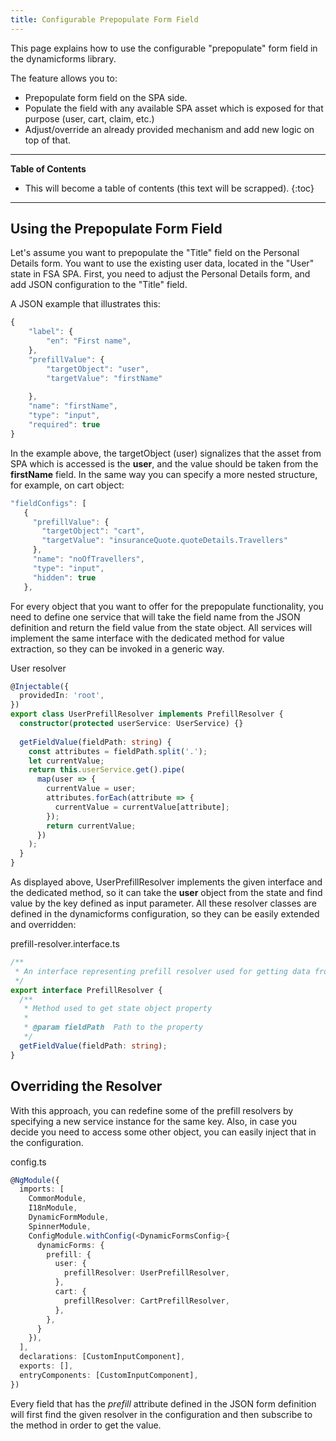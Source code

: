 ```yaml
---
title: Configurable Prepopulate Form Field 
---
```


This page explains how to use the configurable "prepopulate" form field in the dynamicforms library. 

The feature allows you to:

- Prepopulate form field on the SPA side.
- Populate the field with any available SPA asset which is exposed for that purpose (user, cart, claim, etc.)
- Adjust/override an already provided mechanism and add new logic on top of that.

***

**Table of Contents**

- This will become a table of contents (this text will be scrapped).
{:toc}

***

## Using the Prepopulate Form Field

Let's assume you want to prepopulate the "Title" field on the Personal Details form. You want to use the existing user data, located in the "User" state in FSA SPA. First, you need to adjust the Personal Details form, and add JSON configuration to the "Title" field.

A JSON example that illustrates this:

```typescript
{
    "label": {
        "en": "First name",
    },
    "prefillValue": {
        "targetObject": "user",
        "targetValue": "firstName"
 
    },
    "name": "firstName",
    "type": "input",
    "required": true
}
```

In the example above, the targetObject (user) signalizes that the asset from SPA which is accessed is the **user**, and the value should be taken from the **firstName** field. In the same way you can specify a more nested structure, for example, on cart object:

```typescript
"fieldConfigs": [
   {
     "prefillValue": {
       "targetObject": "cart",
       "targetValue": "insuranceQuote.quoteDetails.Travellers"
     },
     "name": "noOfTravellers",
     "type": "input",
     "hidden": true
   },
```

For every object that you want to offer for the prepopulate functionality, you need to define one service that will take the field name from the JSON definition and return the field value from the state object. All services will implement the same interface with the dedicated method for value extraction, so they can be invoked in a generic way.

User resolver

```typescript
@Injectable({
  providedIn: 'root',
})
export class UserPrefillResolver implements PrefillResolver {
  constructor(protected userService: UserService) {}
 
  getFieldValue(fieldPath: string) {
    const attributes = fieldPath.split('.');
    let currentValue;
    return this.userService.get().pipe(
      map(user => {
        currentValue = user;
        attributes.forEach(attribute => {
          currentValue = currentValue[attribute];
        });
        return currentValue;
      })
    );
  }
}
```

As displayed above, UserPrefillResolver implements the given interface and the dedicated method, so it can take the **user** object from the state and find value by the key defined as input parameter. All these resolver classes are defined in the dynamicforms configuration, so they can be easily extended and overridden:

prefill-resolver.interface.ts

```typescript
/**
 * An interface representing prefill resolver used for getting data from application state.
 */
export interface PrefillResolver {
  /**
   * Method used to get state object property
   *
   * @param fieldPath  Path to the property
   */
  getFieldValue(fieldPath: string);
}
```

## Overriding the Resolver 

With this approach, you can redefine some of the prefill resolvers by specifying a new service instance for the same key. Also, in case you decide you need to access some other object, you can easily inject that in the configuration. 

config.ts

```typescript
@NgModule({
  imports: [
    CommonModule,
    I18nModule,
    DynamicFormModule,
    SpinnerModule,
    ConfigModule.withConfig(<DynamicFormsConfig>{ 
      dynamicForms: {
        prefill: {
          user: {
            prefillResolver: UserPrefillResolver,
          },
          cart: {
            prefillResolver: CartPrefillResolver,
          },
        },
      }
    }),
  ],
  declarations: [CustomInputComponent],
  exports: [],
  entryComponents: [CustomInputComponent],
})
```

Every field that has the *prefill* attribute defined in the JSON form definition will first find the given resolver in the configuration and then subscribe to the method in order to get the value.